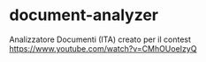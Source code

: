 # document-analyzer
Analizzatore Documenti (ITA) creato per il contest https://www.youtube.com/watch?v=CMhOUoeIzyQ
